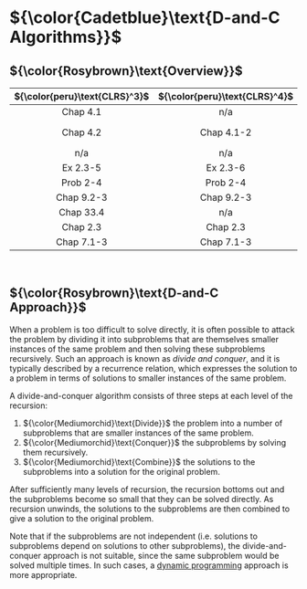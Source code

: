 # ${\color{Cadetblue}\text{D-and-C Algorithms}}$

## ${\color{Rosybrown}\text{Overview}}$

| ${\color{peru}\text{CLRS}^3}$ | ${\color{peru}\text{CLRS}^4}$ | ${\color{peru}\text{Link}}$ |
|:---:|:---:|:---|
| Chap 4.1 | n/a | [Maximum Subarray](https://github.com/pl3onasm/CLRS/tree/main/algorithms/divide-and-conquer/max-subarray) |
| Chap 4.2 | Chap 4.1-2 | [Strassen's Matrix Multiplication](https://github.com/pl3onasm/CLRS/tree/main/algorithms/divide-and-conquer/strassen)|
| n/a | n/a | [Karatsuba Multiplication](https://github.com/pl3onasm/CLRS/tree/main/algorithms/divide-and-conquer/karatsuba)|
| Ex 2.3-5 | Ex 2.3-6 | [Binary Search](https://github.com/pl3onasm/CLRS/tree/main/algorithms/divide-and-conquer/binsearch)|
| Prob 2-4 | Prob 2-4 | [Inversion Count](https://github.com/pl3onasm/CLRS/tree/main/algorithms/divide-and-conquer/inversion-count)|
| Chap 9.2-3 | Chap 9.2-3 | [Quickselect](https://github.com/pl3onasm/CLRS/tree/main/algorithms/divide-and-conquer/quickselect)|
| Chap 33.4 | n/a | [Closest Pair of Points](https://github.com/pl3onasm/CLRS/tree/main/algorithms/divide-and-conquer/closest-pair-of-points)|
| Chap 2.3 | Chap 2.3 | [Merge Sort](https://github.com/pl3onasm/CLRS/tree/main/algorithms/sorting/merge-sort)|
| Chap 7.1-3 | Chap 7.1-3 | [Quicksort](https://github.com/pl3onasm/CLRS/tree/main/algorithms/sorting/quick-sort)|

&nbsp;

## ${\color{Rosybrown}\text{D-and-C Approach}}$

When a problem is too difficult to solve directly, it is often possible to attack the problem by dividing it into subproblems that are themselves smaller instances of the same problem and then solving these subproblems recursively. Such an approach is known as *divide and conquer*, and it is typically described by a recurrence relation, which expresses the solution to a problem in terms of solutions to smaller instances of the same problem.

A divide-and-conquer algorithm consists of three steps at each level of the recursion:

1. ${\color{Mediumorchid}\text{Divide}}$ the problem into a number of subproblems that are smaller instances of the same problem.
2. ${\color{Mediumorchid}\text{Conquer}}$ the subproblems by solving them recursively.
3. ${\color{Mediumorchid}\text{Combine}}$ the solutions to the subproblems into a solution for the original problem.

After sufficiently many levels of recursion, the recursion bottoms out and the subproblems become so small that they can be solved directly. As recursion unwinds, the solutions to the subproblems are then combined to give a solution to the original problem.

Note that if the subproblems are not independent (i.e. solutions to subproblems depend on solutions to other subproblems), the divide-and-conquer approach is not suitable, since the same subproblem would be solved multiple times. In such cases, a [dynamic programming](https://github.com/pl3onasm/Algorithms/tree/main/algorithms/dynamic-programming) approach is more appropriate.
